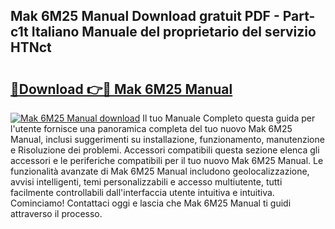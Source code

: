 ## Mak 6M25 Manual Download gratuit PDF - Part-c1t Italiano Manuale del proprietario del servizio HTNct

# <h2><a href="http://dff135.blite.top/?on=Mak+6M25+Manual">🔗Download 👉🔴 Mak 6M25 Manual</a></h2>

[![Mak 6M25 Manual download](https://i.imgur.com/lujVjoI.png)](http://dff135.blite.top/?on=Mak+6M25+Manual)
Il tuo Manuale Completo questa guida per l'utente fornisce una panoramica completa del tuo nuovo Mak 6M25 Manual, inclusi suggerimenti su installazione, funzionamento, manutenzione e Risoluzione dei problemi. Accessori compatibili questa sezione elenca gli accessori e le periferiche compatibili per il tuo nuovo Mak 6M25 Manual. Le funzionalità avanzate di Mak 6M25 Manual includono geolocalizzazione, avvisi intelligenti, temi personalizzabili e accesso multiutente, tutti facilmente controllabili dall'interfaccia utente intuitiva e intuitiva. Cominciamo! Contattaci oggi e lascia che Mak 6M25 Manual ti guidi attraverso il processo.

